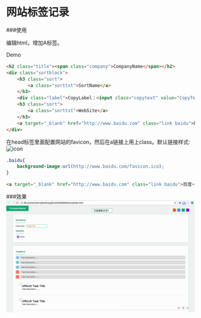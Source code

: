 # 网站标签记录

###使用

编辑html，增加A标签。

Demo
```html
<h2 class="title"><span class="company">CompanyName</span></h2>
<div class="sortblock">	
	<h3 class="sort">
		<a class="sorttxt">SortName</a>
	</h3>
	<div class="label">CopyLabel：<input class="copytext" value="CopyText" readonly="true" /></div>
	<h3 class="sort">
		<a class="sorttxt">WebSite</a>
	</h3>
	<a target="_blank" href="http://www.baidu.com" class="link baidu">baidu</a>
</div>
```

在head标签里面配置网站的favicon，然后在a链接上用上class。默认链接样式: ![icon](https://ss0.bdstatic.com/k4oZeXSm1A5BphGlnYG/icon/6000.png)

```css
.baidu{
	background-image:url(http://www.baidu.com/favicon.ico);
}
```
```html
<a target="_blank" href="http://www.baidu.com" class="link baidu">百度一下</a>
```

###效果
![display](demo/demo.png)